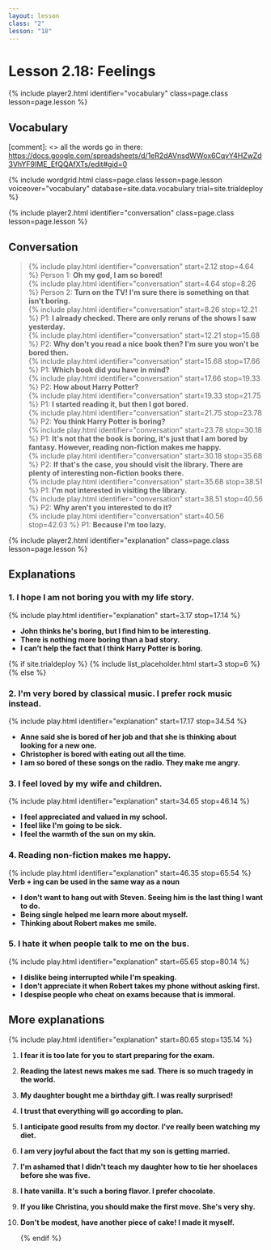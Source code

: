 ```yaml
---
layout: lesson
class: "2"
lesson: "18"
---
```



# Lesson 2.18: Feelings 

{% include player2.html identifier="vocabulary" class=page.class lesson=page.lesson %}

## Vocabulary 

[comment]: <>  all the words go in there: https://docs.google.com/spreadsheets/d/1eR2dAVnsdWWox6CqvY4HZwZd3VhYF9IME_EfQQAfXTs/edit#gid=0

{% include wordgrid.html 
		class=page.class 
		lesson=page.lesson 
		voiceover="vocabulary"
		database=site.data.vocabulary 
		trial=site.trialdeploy %}
		

{% include player2.html identifier="conversation" class=page.class lesson=page.lesson %}

## Conversation

> {% include play.html identifier="conversation" start=2.12 stop=4.64 %} Person 1: **Oh my god, I am so bored!**    
> {% include play.html identifier="conversation" start=4.64 stop=8.26 %} Person 2: **Turn on the TV! I'm sure there is something on that isn't boring.**        
> {% include play.html identifier="conversation" start=8.26 stop=12.21 %} P1: **I already checked. There are only reruns of the shows I saw yesterday.**  
> {% include play.html identifier="conversation" start=12.21 stop=15.68 %} P2: **Why don't you read a nice book then? I'm sure you won't be bored then.**  
> {% include play.html identifier="conversation" start=15.68 stop=17.66 %} P1: **Which book did you have in mind?**   
> {% include play.html identifier="conversation" start=17.66 stop=19.33 %} P2: **How about Harry Potter?**  
> {% include play.html identifier="conversation" start=19.33 stop=21.75 %} P1: **I started reading it, but then I got bored.**  
> {% include play.html identifier="conversation" start=21.75 stop=23.78 %} P2: **You think Harry Potter is boring?**  
> {% include play.html identifier="conversation" start=23.78 stop=30.18 %} P1: **It's not that the book is boring, it's just that I am bored by fantasy. However, reading non-fiction makes me happy.**  
> {% include play.html identifier="conversation" start=30.18 stop=35.68 %} P2: **If that's the case, you should visit the library. There are plenty of interesting non-fiction books there.**  
> {% include play.html identifier="conversation" start=35.68 stop=38.51 %} P1: **I'm not interested in visiting the library.**  
> {% include play.html identifier="conversation" start=38.51 stop=40.56 %} P2: **Why aren't you interested to do it?**  
> {% include play.html identifier="conversation" start=40.56 stop=42.03 %} P1: **Because I'm too lazy.**  



{% include player2.html identifier="explanation" class=page.class lesson=page.lesson %}
## Explanations


### 1. I hope I am not boring you with my life story.
{% include play.html identifier="explanation" start=3.17 stop=17.14 %} 

- **John thinks he's boring, but I find him to be interesting.**
- **There is nothing more boring than a bad story.**
- **I can’t help the fact that I think Harry Potter is boring.**


{% if site.trialdeploy %}
  {% include list_placeholder.html start=3 stop=6 %}
  {% else %}


### 2. I'm very bored by classical music. I prefer rock music instead.
{% include play.html identifier="explanation" start=17.17 stop=34.54 %}


- **Anne said she is bored of her job and that she is thinking about looking for a new one.**
- **Christopher is bored with eating out all the time.**
- **I am so bored of these songs on the radio. They make me angry.**

### 3. I feel loved by my wife and children.
{% include play.html identifier="explanation" start=34.65 stop=46.14 %}
- **I feel appreciated and valued in my school.**
- **I feel like I'm going to be sick.**
- **I feel the warmth of the sun on my skin.**

### 4. Reading non-fiction makes me happy.
{% include play.html identifier="explanation" start=46.35 stop=65.54 %}
**Verb + ing can be used in the same way as a noun**

- **I don't want to hang out with Steven. Seeing him is the last thing I want to do.**
- **Being single helped me learn more about myself.**
- **Thinking about Robert makes me smile.**

### 5. I hate it when people talk to me on the bus.
{% include play.html identifier="explanation" start=65.65 stop=80.14 %}

- **I dislike being interrupted while I'm speaking.**
- **I don't appreciate it when Robert takes my phone without asking first.**
- **I despise people who cheat on exams because that is immoral.**


## More explanations
{% include play.html identifier="explanation" start=80.65 stop=135.14 %}
1. **I fear it is too late for you to start preparing for the exam.**  
2. **Reading the latest news makes me sad. There is so much tragedy in the world.**  
3. **My daughter bought me a birthday gift. I was really surprised!**  
4. **I trust that everything will go according to plan.**  
5. **I anticipate good results from my doctor. I've really been watching my diet.**  
6. **I am very joyful about the fact that my son is getting married.**  
7. **I'm ashamed that I didn't teach my daughter how to tie her shoelaces before she was five.**  
8. **I hate vanilla. It's such a boring flavor. I prefer chocolate.**  
9. **If you like Christina, you should make the first move. She's very shy.**  
10. **Don't be modest, have another piece of cake! I made it myself.**  
 
	{% endif %}
